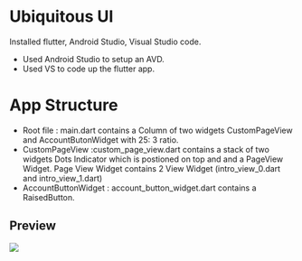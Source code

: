 # Ubiquitous UI

Installed flutter, Android Studio, Visual Studio code.
- Used Android Studio to setup an AVD.
- Used VS to code up the flutter app.

# App Structure

 - Root file : main.dart contains a Column of two widgets CustomPageView and AccountButonWidget with 25: 3 ratio.
 - CustomPageView :custom_page_view.dart contains a stack of two widgets Dots Indicator which is postioned on top and and a PageView Widget.
                 Page View Widget contains 2 View Widget (intro_view_0.dart and intro_view_1.dart)
 - AccountButtonWidget : account_button_widget.dart contains a RaisedButton.

## Preview

![](app.gif)
